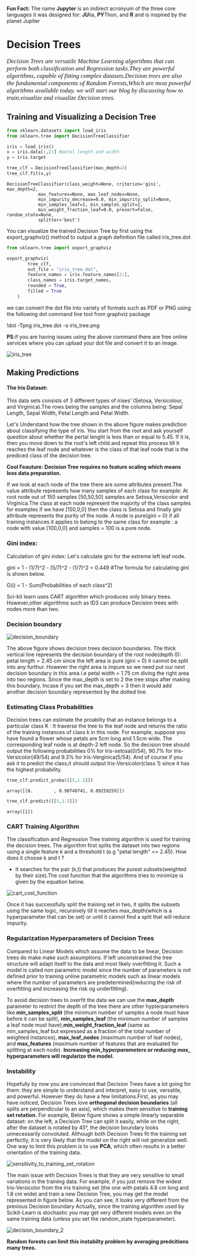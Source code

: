 **Fun Fact:** The name **Jupyter** is an indirect acronyum of the three core languages it was designed for: **JU**lia, **PY**Thon, and **R** and is inspired by the planet Jupiter

#                                            Decision Trees

<p style = "font-family:georgia,garamond,serif;font-size:17px;font-style:italic;">
         Decision Trees are versatile Machine Learning algorithms that can perform both classification and Regression tasks.They are powerful algorithms, capable of fitting complex datasets.Decision trees are also the fundamental components of Random Forests,Which are most powerful algorithms available today. we will start our blog by discussing how to train,visualize and visualize Decision trees. 
      </p>


## Training and Visualizing a Decision Tree


```python
from sklearn.datasets import load_iris
from sklearn.tree import DecisionTreeClassifier
```


```python
iris = load_iris()
x = iris.data[:,2:] #petal length and width
y = iris.target
```


```python
tree_clf = DecisionTreeClassifier(max_depth=2)
tree_clf.fit(x,y)
```




    DecisionTreeClassifier(class_weight=None, criterion='gini', max_depth=2,
                max_features=None, max_leaf_nodes=None,
                min_impurity_decrease=0.0, min_impurity_split=None,
                min_samples_leaf=1, min_samples_split=2,
                min_weight_fraction_leaf=0.0, presort=False, random_state=None,
                splitter='best')



You can visualize the trained Decision Tree by first using the export_graphviz() method to output a graph definition file called iris_tree.dot


```python
from sklearn.tree import export_graphviz

export_graphviz(
        tree_clf,
        out_file = "iris_tree.dot",
        feature_names = iris.feature_names[2:],
        class_names = iris.target_names,
        rounded = True,
        filled = True
    )
```

we can convert the dot file into variety of formats such as PDF or PNG using the following dot command line tool from graphviz package

!dot -Tpng iris_tree.dot -o iris_tree.png

**PS**:if you are having issues using the above command there are free online services where you can upload your dot file and convert it to an image.

![iris_tree](Images/iris_tree.png)

## Making Predictions

#### The Iris Dataset: 

This data sets consists of 3 different types of irises’ (Setosa, Versicolour, and Virginica).The rows being the samples and the columns being: Sepal Length, Sepal Width, Petal Length and Petal Width.
                        

Let's Understand how the tree shown in the above figure makes prediction about classifying the type of iris. You start from the root and ask yourself question about whether the pertal lenght is less than or equal to 5.45. If it is, then you move down to the root's left child and repeat this process till it reaches the leaf node and whatever is the class of that leaf node that is the prediced class of the decision tree.

**Cool Feauture: Decision Tree requires no feature scaling which means less data preparation.**

If we look at each node of the tree there are some attributes present.The value attribute represents how many samples of each class for example: At root node out of 150 samples [50,50,50] samples are Setosa,Versicolor and Virginica.The class at each node represent the majority of the class samples for examples if we have [150,0,0] then the class is Setosa and finally gini attribute represents the purity of the node. A node is pure(gini = 0) if all training instances it applies to belong to the same class for example : a node with value [100,0,0] and samples = 100 is a pure node.

### Gini index:

Calculation of gini index: Let's calculate gini for the extreme left leaf node.

gini = 1 - (1/7)^2 - (5/7)^2 - (1/7)^2 = 0.449 #The formula for calculating gini is shown below.

G(i) = 1 - Sum(Probabilities of each class^2)

Sci-kit learn uses CART algorithm which produces only binary trees. However,other algorithms such as ID3 can produce Decision trees with nodes more than two.

### Decision boundary

![decision_boundary](Images/decision_boundary.png)

The above figure shows decision trees decision boundaries. The thick vertical line represents the decision boundary of the root node(depth 0): petal length = 2.45 cm since the left area is pure (gini = 0) it cannot be split into any furthur. However the right area is impure so we need put our next decision boundary in this area i.e petal width = 1.75 cm diving the right area into two regions. Since the max_depth is set to 2 the tree stops after making this boundary. Incase if you set the max_depth = 3 then it would add another decision boundary represented by the dotted line.

### Estimating Class Probabilities

Decision trees can estimate the proabilty that an instance belongs to a particular class K : It traverse the tree to the leaf node and returns the ratio of the training instances of class k in this node. For example, suppose you have found a flower whose petals are 5cm long and 1.5cm wide. The corresponding leaf node is at depth-2 left node. So the decision tree should output the following probabilities 0% for Iris-setosa(0/54), 90.7% for Iris-Versicolor(49/54) and 9.3% for Iris-Verginica(5/54). And of course if you ask it to predict the class,it should output Iris-Versicolor(class 1) since it has the highest probability.


```python
tree_clf.predict_proba([[5,1.5]])
```




    array([[0.        , 0.90740741, 0.09259259]])




```python
tree_clf.predict([[5,1.5]])
```




    array([1])



### CART Training Algorithm

The classification and Regression Tree training algorithm is used for training the decision trees. The algorithm first splits the dataset into two regions using a single feature k and a threshold t (e.g "petal length" <= 2.45). How does it choose k and t ?

* It searches for the pair (k,t) that produces the purest subsets(weighted by their size).The cost function that the algorithms tries to minimize is given by the equation below.

![cart_cost_function](Images/cart_cost_function.png)

Once it has successfully split the training set in two, it splits the subsets using the same logic, recursively till it reaches max_depth(which is a hyperparameter that can be set) or until it cannot find a split that will reduce impurity.

### Regularization Hyperparameters of Decision Trees

Compared to Linear Models which assume the data to be linear, Decision trees do make make such assumptions. If left unconstrained the tree structure will adapt itself to the data and most likely overfitting it. Such a model is called non parametric model since the number of parameters is not defined prior to training unline parametric models such as linear models where the number of parameters are predetermined(reducing the risk of overfitting and increasing the risk og underfitting).

To avoid decision trees to overfit the data we can use the **max_depth** parameter to restrict the depth of the tree there are other hypterparameters like **min_samples_split** (the minimum number of samples a node must have before it can be split), **min_samples_leaf** (the minimum number of samples a leaf node must have),**min_weight_fraction_leaf** (same as min_samples_leaf but expressed as a fraction of the total number of weighted instances), **max_leaf_nodes** (maximum number of leaf nodes), and **max_features**
(maximum number of features that are evaluated for splitting at each node). 
**Increasing min_*hyperparameters or reducing max_* hyperparameters will regularize the model.**


### Instability

Hopefully by now you are convinced that Decision Trees have a lot going for them: they are simple to
understand and interpret, easy to use, versatile, and powerful. However they do have a few limitations.First, as you may have noticed, Decision Trees love **orthogonal decision boundaries** (all splits are perpendicular to an axis), which makes them sensitive to **training set rotation.** For example, Below figure shows a simple linearly separable dataset: on the left, a Decision Tree can split it easily, while on the right, after the dataset is rotated by 45°, the decision boundary looks unnecessarily convoluted. Although both Decision Trees fit the training set perfectly, it is very likely that the model on the right will not generalize well. One way to limit this problem is to use **PCA**, which often results in a better orientation of the training data.

![sensitivity_to_training_set_rotation](Images/sensitivity_to_training_set_rotation.png)

The main issue with Decision Trees is that they are very sensitive to small variations in
the training data. For example, if you just remove the widest Iris-Versicolor from the iris training set (the one with petals 4.8 cm long and 1.8 cm wide) and train a new Decision Tree, you may get the model represented in figure below. As you can see, it looks very different from the previous Decision boundary Actually, since the training algorithm used by Scikit-Learn is stochastic you may get very
different models even on the same training data (unless you set the random_state hyperparameter).


![decision_boundary_2](Images/decision_boundary_2.png)

**Random forests can limit this instabilty problem by averaging predcitions many trees.**


```python

```

